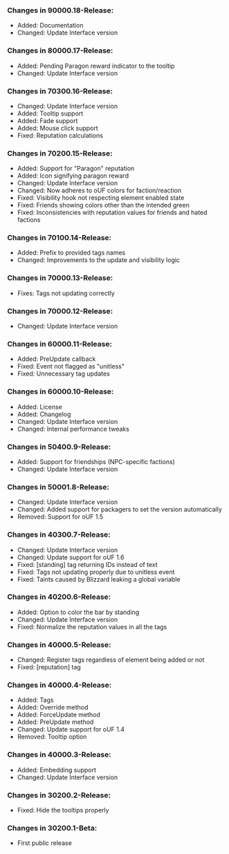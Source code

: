 ### Changes in 90000.18-Release:

- Added: Documentation
- Changed: Update Interface version

### Changes in 80000.17-Release:

- Added: Pending Paragon reward indicator to the tooltip
- Changed: Update Interface version

### Changes in 70300.16-Release:

- Changed: Update Interface version
- Added: Tooltip support
- Added: Fade support
- Added: Mouse click support
- Fixed: Reputation calculations

### Changes in 70200.15-Release:

- Added: Support for "Paragon" reputation
- Added: Icon signifying paragon reward
- Changed: Update Interface version
- Changed: Now adheres to oUF colors for faction/reaction
- Fixed: Visibility hook not respecting element enabled state
- Fixed: Friends showing colors other than the intended green
- Fixed: Inconsistencies with reputation values for friends and hated factions

### Changes in 70100.14-Release:

- Added: Prefix to provided tags names
- Changed: Improvements to the update and visibility logic

### Changes in 70000.13-Release:

- Fixes: Tags not updating correctly

### Changes in 70000.12-Release:

- Changed: Update Interface version

### Changes in 60000.11-Release:

- Added: PreUpdate callback
- Fixed: Event not flagged as "unitless"
- Fixed: Unnecessary tag updates

### Changes in 60000.10-Release:

- Added: License
- Added: Changelog
- Changed: Update Interface version
- Changed: Internal performance tweaks

### Changes in 50400.9-Release:

- Added: Support for friendships (NPC-specific factions)
- Changed: Update Interface version

### Changes in 50001.8-Release:

- Changed: Update Interface version
- Changed: Added support for packagers to set the version automatically
- Removed: Support for oUF 1.5

### Changes in 40300.7-Release:

- Changed: Update Interface version
- Changed: Update support for oUF 1.6
- Fixed: [standing] tag returning IDs instead of text
- Fixed: Tags not updating properly due to unitless event
- Fixed: Taints caused by Blizzard leaking a global variable

### Changes in 40200.6-Release:

- Added: Option to color the bar by standing
- Changed: Update Interface version
- Fixed: Normalize the reputation values in all the tags

### Changes in 40000.5-Release:

- Changed: Register tags regardless of element being added or not
- Fixed: [reputation] tag

### Changes in 40000.4-Release:

- Added: Tags
- Added: Override method
- Added: ForceUpdate method
- Added: PreUpdate method
- Changed: Update support for oUF 1.4
- Removed: Tooltip option

### Changes in 40000.3-Release:

- Added: Embedding support
- Changed: Update Interface version

### Changes in 30200.2-Release:

- Fixed: Hide the tooltips properly

### Changes in 30200.1-Beta:

- First public release
